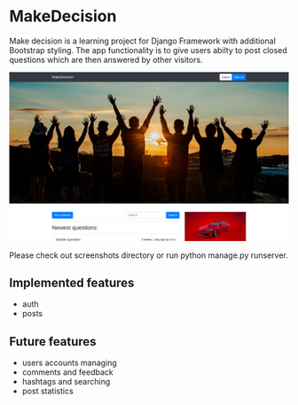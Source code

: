 # MakeDecision

Make decision is a learning project for Django Framework with additional Bootstrap styling. The app functionality is to give users abilty to post closed questions which are then answered by other visitors.

![alt text](https://github.com/Fryzu/MakeDecision/blob/master/screenshots/main.png "main view")

Please check out screenshots directory or run python manage.py runserver.

## Implemented features

* auth
* posts

## Future features

* users accounts managing
* comments and feedback
* hashtags and searching
* post statistics
